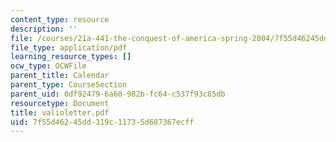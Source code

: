 ```yaml
---
content_type: resource
description: ''
file: /courses/21a-441-the-conquest-of-america-spring-2004/7f55d46245dd319c11735d687367ecff_valioletter.pdf
file_type: application/pdf
learning_resource_types: []
ocw_type: OCWFile
parent_title: Calendar
parent_type: CourseSection
parent_uid: 0df92479-6a60-982b-fc64-c537f93c85db
resourcetype: Document
title: valioletter.pdf
uid: 7f55d462-45dd-319c-1173-5d687367ecff
---
```

